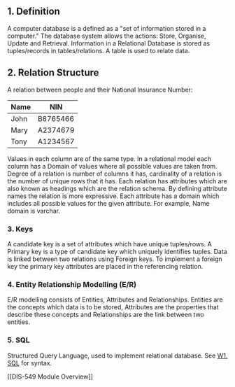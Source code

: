 ## 1. Definition
A computer database is a defined as a "set of information stored in a computer." The database system allows the actions: Store, Organise, Update and Retrieval. Information in a Relational Database is stored as tuples/records in tables/relations. A table is used to relate data. 

## 2. Relation Structure
A relation between people and their National Insurance Number:

| Name | NIN      |
| ---- | -------- |
| John | B8765466 |
| Mary | A2374679 |
| Tony | A1234567 |

Values in each column are of the same type. In a relational model each column has a Domain of values where all possible values are taken from.  Degree of a relation is number of columns it has, cardinality of a relation is the number of unique rows that it has. Each relation has attributes which are also known as headings which are the relation schema. By defining attribute names the relation is more expressive. Each attribute has a domain which includes all possible values for the given attribute. For example, Name domain is varchar. 

### 3. Keys
A candidate key is a set of attributes which have unique tuples/rows. A Primary key is a type of candidate key which uniquely identifies tuples. Data is linked between two relations using Foreign keys. To implement a foreign key the primary key attributes are placed in the referencing relation. 

### 4. Entity Relationship Modelling (E/R)
E/R modelling consists of Entities, Attributes and Relationships. Entities are the concepts which data is to be stored, Attributes are the properties that describe these concepts and Relationships are the link between two entities. 

### 5. SQL
Structured Query Language, used to implement relational database.
See [W1. SQL](W1.%20SQL.md) for syntax.

[[DIS-549 Module Overview]]
